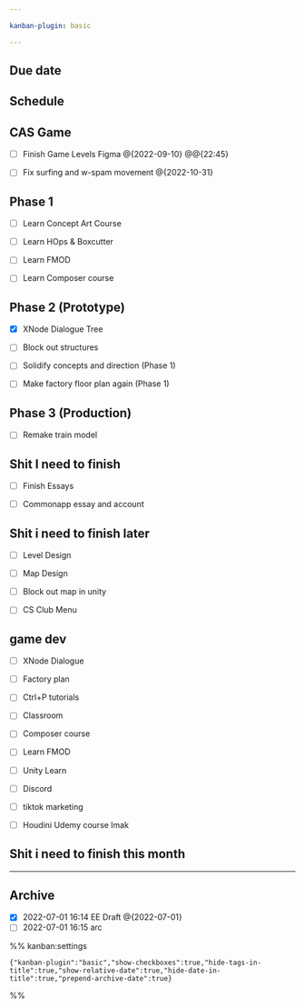 ```yaml
---

kanban-plugin: basic

---
```


## Due date



## Schedule



## CAS Game

- [ ] Finish Game Levels Figma @{2022-09-10} @@{22:45}
- [ ] Fix surfing and w-spam movement @{2022-10-31}


## Phase 1

- [ ] Learn Concept Art Course
- [ ] Learn HOps & Boxcutter
- [ ] Learn FMOD
- [ ] Learn Composer course


## Phase 2 (Prototype)

- [x] XNode Dialogue Tree
- [ ] Block out structures
- [ ] Solidify concepts and direction (Phase 1)
- [ ] Make factory floor plan again (Phase 1)


## Phase 3 (Production)

- [ ] Remake train model


## Shit I need to finish

- [ ] Finish Essays
- [ ] Commonapp essay and account


## Shit i need to finish later

- [ ] Level Design
- [ ] Map Design
- [ ] Block out map in unity
- [ ] CS Club Menu


## game dev

- [ ] XNode Dialogue
- [ ] Factory plan
- [ ] Ctrl+P tutorials
- [ ] Classroom
- [ ] Composer course
- [ ] Learn FMOD
- [ ] Unity Learn
- [ ] Discord
- [ ] tiktok marketing
- [ ] Houdini Udemy course lmak


## Shit i need to finish this month



***

## Archive

- [x] 2022-07-01 16:14 EE Draft @{2022-07-01}
- [ ] 2022-07-01 16:15 arc

%% kanban:settings
```
{"kanban-plugin":"basic","show-checkboxes":true,"hide-tags-in-title":true,"show-relative-date":true,"hide-date-in-title":true,"prepend-archive-date":true}
```
%%